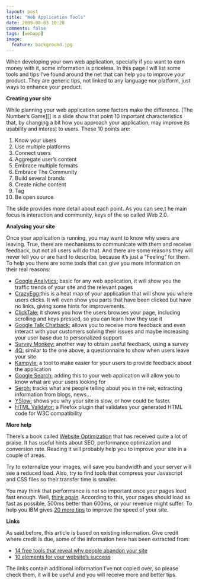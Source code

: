 ```yaml
---
layout: post
title: "Web Application Tools"
date: 2009-08-03 10:20
comments: false
tags: [webapp]
image:
  feature: background.jpg
---
```

When developing your own web application, specially if you want to earn
money with it, some information is priceless.  In this page I will list
some tools and tips I’ve found around the net that can help you to
improve your product. They are generic tips, not linked to any language
nor platform, just ways to enhance your product. 

<!-- more -->

**Creating your site**

While planning your web application some factors make the difference.
[The Number’s Game][] is a slide show that point 10 important
characteristics that, by changing a bit how you approach your
application, may improve its usability and interest to users. These 10
points are:

1.  Know your users
2.  Use multiple platforms
3.  Connect users
4.  Aggregate user’s content
5.  Embrace multiple formats
6.  Embrace The Community
7.  Build several brands
8.  Create niche content
9.  Tag
10. Be open source

The slide provides more detail about each point. As you can see,t he
main focus is interaction and community, keys of the so called Web 2.0.

**Analysing your site**

Once your application is running, you may want to know why users are
leaving. True, there are mechanisms to communicate with them and receive
feedback, but not all users will do that. And there are some reasons
they will never tell you or are hard to describe, because it’s just a
“Feeling” for them. To help you there are some tools that can give you
more information on their real reasons:

-   [Google Analytics:][] basic for any web application, it will show
    you the traffic trends of your site and the relevant pages
-   [CrazyEgg:][]this is a heat map of your application that will show
    you where users clicks. It will even show you parts that have been
    clicked but have no links, giving some hints for improvements.
-   [ClickTale:][] it shows you how the users browses your page,
    including scrolling and keys pressed, so you can learn how they use
    it
-   [Google Talk Chatback:][] allows you to receive more feedback and
    even interact with your customers solving their issues and maybe
    increasing your user base due to personalized support
-   [Survey Monkey:][] another way to obtain useful feedback, using a
    survey
-   [4Q:][] similar to the one above, a questionnaire to show when users
    leave your site
-   [Kampyle:][] a tool to make easier for your users to provide
    feedback about the application
-   [Google Search:][] adding this to your web application will allow
    you to know what are your users looking for
-   [Serph:][] tracks what are people telling about you in the net,
    extracting information from blogs, news…
-   [YSlow:][] shows you why your site is slow, or how could be faster.
-   [HTML Validator:][] a Firefox plugin that validates your generated
    HTML code for W3C compatibility

**More help**

There’s a book called [Website Optimization][] that has received quite a
lot of praise. It has useful hints about SEO, performance optimization
and conversion rate. Reading it will probably help you to improve your
site in a couple of areas.

Try to externalize your images, will save you bandwidth and your server
will see a reduced load. Also, try to find tools that compress your
Javascript and CSS files so their transfer time is smaller.

You may think that performance is not so important once your pages load
fast enough. Well, [think again][]. According to this, your pages should
load as fast as possible, 500ms better than 600ms, or your revenue might
suffer. To help you IBM gives [20 more tips][] to improve the speed of
your site.

**Links**

As said before, this article is based on existing information. Give
credit where credit is due, some of the information here has been
extracted from:

-   [14 free tools that reveal why people abandon your site][]
-   [10 elements for your website’s success][]

The links contain additional information I’ve not copied over, so please
check them, it will be useful and you will receive more and better tips.

  [14 free tools that reveal why people abandon your site]: http://www.conversion-rate-experts.com/articles/understanding-your-visitors/
  [10 elements for your website’s success]: http://lolacomomola.blogspot.com/2008/10/10-elementos-para-el-xito-de-tu-pgina.html
  [Google Analytics:]: http://www.google.com/analytics/
  [CrazyEgg:]: http://crazyegg.com/
  [ClickTale:]: http://www.clicktale.com/
  [Google Talk Chatback:]: http://googletalk.blogspot.com/2008/02/google-talk-chatback.html
  [Survey Monkey:]: http://www.surveymonkey.com/
  [4Q:]: http://4q.iperceptions.com/
  [Kampyle:]: http://www.kampyle.com/
  [Google Search:]: http://www.google.com/sitesearch/
  [Serph:]: http://www.serph.com/
  [YSlow:]: http://developer.yahoo.com/yslow/
  [HTML Validator:]: http://users.skynet.be/mgueury/mozilla/
  [Website Optimization]: http://www.websiteoptimization.com/secrets/
  [think again]: http://glinden.blogspot.com/2006/11/marissa-mayer-at-web-20.html
  [20 more tips]: http://www.ibm.com/developerworks/web/library/wa-speedweb/
